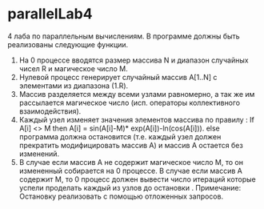 # parallelLab4
4 лаба по параллельным вычислениям. 
В программе должны быть реализованы следующие функции.
1. На 0 процессе вводятся размер массива N и диапазон случайных чисел R и магическое
число М.
2. Нулевой процесс генерирует случайный массив A[1..N] c элементами из диапазона
(1.R).
3. Массив разделяется между всеми узлами равномерно, а так же им рассылается
магическое число (исп. операторы коллективного взаимодействия).
4. Каждый узел изменяет значения элементов массива по правилу :
If A[i] &lt;&gt; M then
A[i] = sin(A[i]-M)* exp(A[i])-ln(cos(A[i])).
else программа должна остановится (т.е. каждый узел должен прекратить
модифицировать массив А) и массив A остается без изменений.
5. В случае если массив А не содержит магическое число М, то он измененный
собирается на 0 процессе.
В случае если массив А содержит М, то 0 процесс должен вывести число итераций
которые успели проделать каждый из узлов до остановки .
Примечание:
Остановку реализовать с помощью отложенных запросов.
